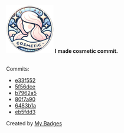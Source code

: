 <img src="https://github.com/my-badges/my-badges/blob/master/src/all-badges/cosmetic-commit/cosmetic-commit.png?raw=true" alt="I made cosmetic commit." title="I made cosmetic commit." width="128">
<strong>I made cosmetic commit.</strong>
<br><br>

Commits:

- <a href="https://github.com/andrewjswan/snmp2mqtt-addon/commit/e33f552d521afd1a9050c65fc9fef69a742c4de2">e33f552</a>
- <a href="https://github.com/andrewjswan/snmp2mqtt-addon/commit/5f56dce3446d17f78d23474ba3cb3c3cba56583d">5f56dce</a>
- <a href="https://github.com/andrewjswan/snmp2mqtt/commit/b7962a5c5c1bf542ced9012989e33f5f01a3ce3e">b7962a5</a>
- <a href="https://github.com/andrewjswan/snmp2mqtt/commit/80f7a90c3aa92b637e3eb3f0c36038a3cfba8954">80f7a90</a>
- <a href="https://github.com/andrewjswan/snmp2mqtt-addon/commit/6483b1adc14be60e4bc873c6361105aaeba76f6f">6483b1a</a>
- <a href="https://github.com/andrewjswan/snmp2mqtt-addon/commit/eb5fdd3ba3b7f47ebd207c591d4c567531f8d90b">eb5fdd3</a>


Created by <a href="https://github.com/my-badges/my-badges">My Badges</a>